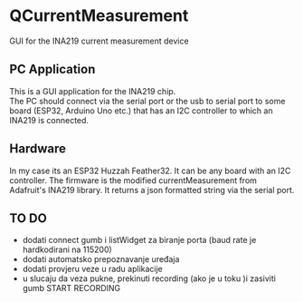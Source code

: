 # QCurrentMeasurement
GUI for the INA219 current measurement device 

PC Application
---------------
This is a GUI application for the INA219 chip.  
The PC should connect via the serial port or the usb to serial port to some board 
(ESP32, Arduino Uno etc.) that has an I2C controller to which an INA219 is connected.

Hardware
--------
In my case its an ESP32 Huzzah Feather32. 
It can be any board with an I2C controller.
The firmware is the modified currentMeasurement from Adafruit's INA219 library.
It returns a json formatted string via the serial port. 

TO DO
------
- dodati connect gumb i listWidget za biranje porta (baud rate je hardkodirani na 115200)
- dodati automatsko prepoznavanje uređaja
- dodati provjeru veze u radu aplikacije
- u slucaju da veza pukne, prekinuti recording (ako je u toku )i zasiviti gumb START RECORDING

